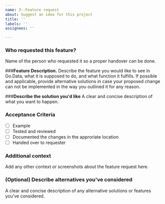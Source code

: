 ```yaml
---
name: 3--Feature request
about: Suggest an idea for this project
title: ''
labels: ''
assignees: ''

---
```


### **Who requested this feature?**
Name of the person who requested it so a proper handover can be done. 

###**Feature Description.**
Describe the feature you would like to see in Go.Data, what it is supposed to do, and what function it fulfills. If possible and applicable, provide alternative solutions in case your proposed change can not be implemented in the way you outlined it for any reason.

###**Describe the solution you'd like**
A clear and concise description of what you want to happen.

### **Acceptance Criteria**
- [ ] Example
- [ ] Tested and reviewed
- [ ] Documented the changes in the approriate location
- [ ] Handed over to requester

### **Additional context**
Add any other context or screenshots about the feature request here.

### **(Optional) Describe alternatives you've considered**
A clear and concise description of any alternative solutions or features you've considered.
